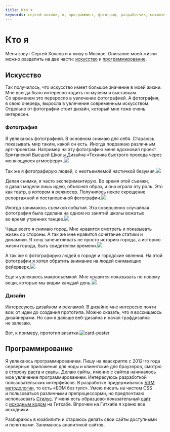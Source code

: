 ```yaml
---
title: Кто я
keywords: сергей хохлов, я, программист, фотограф, разработчик, москвич, ценности, математика, информатика, бэм, методология, данные, анализ, яваскрипт, js, javascript, дизайн, искусство, skhokhlov
---
```

# Кто я

Меня зовут Сергей Хохлов и&nbsp;я&nbsp;живу в&nbsp;Москве. Описание моей жизни можно разделить на&nbsp;две части: [искусство](#искусство) и&nbsp;[программирование](#программирование).

## Искусство

Так получилось, что искусство имеет большое значение в&nbsp;моей жизни. Мне всегда было интересно ходить по&nbsp;музеям и&nbsp;выставкам. Со&nbsp;временем это переросло в&nbsp;увлечение фотографией. А&nbsp;фотография, в&nbsp;свою очередь, выросла в&nbsp;увлечение современным искусством. Отдельно от&nbsp;фотографии стоит дизайн, который мне тоже очень интересен.

### Фотография

Я&nbsp;увлекаюсь фотографией. В&nbsp;основном снимаю для себя. Стараюсь показывать мир таким, какой он&nbsp;есть. Иногда подражаю различным арт-проектам. Например на&nbsp;эту фотографию меня вдохновил проект Британской Высшей Школы Дизайна &laquo;Техника быстрого прохода через меняющуюся атмосферу&raquo;.![](/images/who-i-am/metro.jpg) 

Так&nbsp;же я&nbsp;фотографирую людей, с&nbsp;неотъемлемой частичкой безумия.![](/images/who-i-am/backlight.jpg) 

Делая снимки, я&nbsp;часто экспериментирую. Во&nbsp;время этой съемки, я&nbsp;давал модели лишь идею, объяснял образ, и&nbsp;она играла эту роль. Это как театр, в&nbsp;котором я&nbsp;режиссер. Получилось некое скрещение репортажной и&nbsp;постановочной фотографии.![](/images/who-i-am/girl.jpg)

Иногда занимаюсь съемкой событий. Эта совершенно случайная фотография была сделана на&nbsp;одном из&nbsp;занятий школы вожатых во&nbsp;время утренних танцев.![](/images/who-i-am/event.jpg)

Чаще всего я&nbsp;снимаю город. Мне нравится смотреть и показывать жизнь со стороны. А так же мне нравится сочетание статики и динамики. Я хочу запечетливать не просто историю города, а историю жизни города, быть свидетелем времени.![](/images/who-i-am/city.jpg)

А&nbsp;так&nbsp;же я&nbsp;фотографирую людей в&nbsp;городе и&nbsp;городские явления. На&nbsp;этой фотографии я&nbsp;хотел обратить внимание на&nbsp;людей снимающих фейерверк.![](/images/who-i-am/firework.jpg)

Еще я&nbsp;увлекаюсь макросъемкой. Мне нравится показывать по&nbsp;новому вещи, которые мы&nbsp;видим каждый день.![](/images/who-i-am/plant.jpg)

### Дизайн

Интересуюсь дизайном и&nbsp;рекламой. В&nbsp;дизайне мне интересно почти все: от&nbsp;идеи до&nbsp;создания прототипа. Можно сказать, что я&nbsp;восхищаюсь дизайнерами. Но&nbsp;сам я&nbsp;дальше веб-дизайна и&nbsp;начал графдизайна не&nbsp;залезаю.

Вот, к&nbsp;примеру, прототип визитки.![card-poster](/images/who-i-am/card-poster.png)

## Программирование

Я&nbsp;увлекаюсь программированием. Пишу на&nbsp;яваскрипте c&nbsp;2012-го года серверные приложения для ноды и&nbsp;клиентские для браузеров, смотрю в&nbsp;сторону [раста](https://www.rust-lang.org) и&nbsp;[скалы](http://www.scala-lang.org). Делаю сайты, именно с&nbsp;сайтов начиналось мое увлечение программированием. Интересуюсь разработкой пользовательских интерфейсов. В&nbsp;разработке придерживаюсь [БЭМ методологии](https://ru.bem.info), то&nbsp;есть &laquo;БЭМ без тулс&raquo;. Умею писать на&nbsp;чистом CSS и&nbsp;пользоваться различными препроцессорми, но&nbsp;предпочтиаю использовать [Стилус](http://stylus-lang.com). У&nbsp;меня есть образцово-показательный [сайт](https://www.worldfly.org) с&nbsp;[исходным кодом](https://github.com/skhokhlov/worldfly.org) на&nbsp;Гитхабе. Впрочем на&nbsp;Гитхабе я&nbsp;храню все исходники.

Разбираюсь в&nbsp;юзабилити и&nbsp;стараюсь делать свои сайты доступными и&nbsp;понятными. Занимаюсь аналитикой сайтов.
